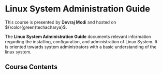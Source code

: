 # Linux System Administration Guide
This course is presented by **Devraj Modi** and hosted on ${\color{green}techacharya}$.

The **Linux System Administration Guide** documents relevant information regarding the installing, configuration, and administration of Linux System. It is oriented towards system administrators with a basic understanding of the linux system.

## Course Contents


